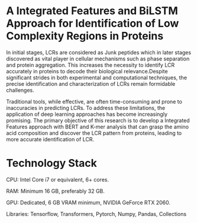 # A Integrated Features and BiLSTM Approach for Identification of Low Complexity Regions in Proteins

In initial stages, LCRs are considered as Junk peptides which in later stages discovered as vital player in cellular mechanisms such as phase separation and protein aggregation. This increases the necessity to identify LCR accurately in proteins to decode their biological relevance.Despite significant strides in both experimental and computational techniques, the precise identification and characterization of LCRs remain formidable challenges. 

Traditional tools, while effective, are often time-consuming and prone to inaccuracies in predicting LCRs. To address these limitations, the application of deep learning approaches has become increasingly promising. The primary objective of this research is to develop a Integrated Features approach with BERT and K-mer analysis that can grasp the amino acid composition and discover the LCR pattern from proteins, leading to more accurate identification of LCR.

# Technology Stack

CPU: Intel Core i7 or equivalent, 6+ cores.

RAM: Minimum 16 GB, preferably 32 GB.

GPU: Dedicated, 6 GB VRAM minimum, NVIDIA GeForce RTX 2060.

Libraries: Tensorflow, Transformers, Pytorch, Numpy, Pandas, Collections
 
